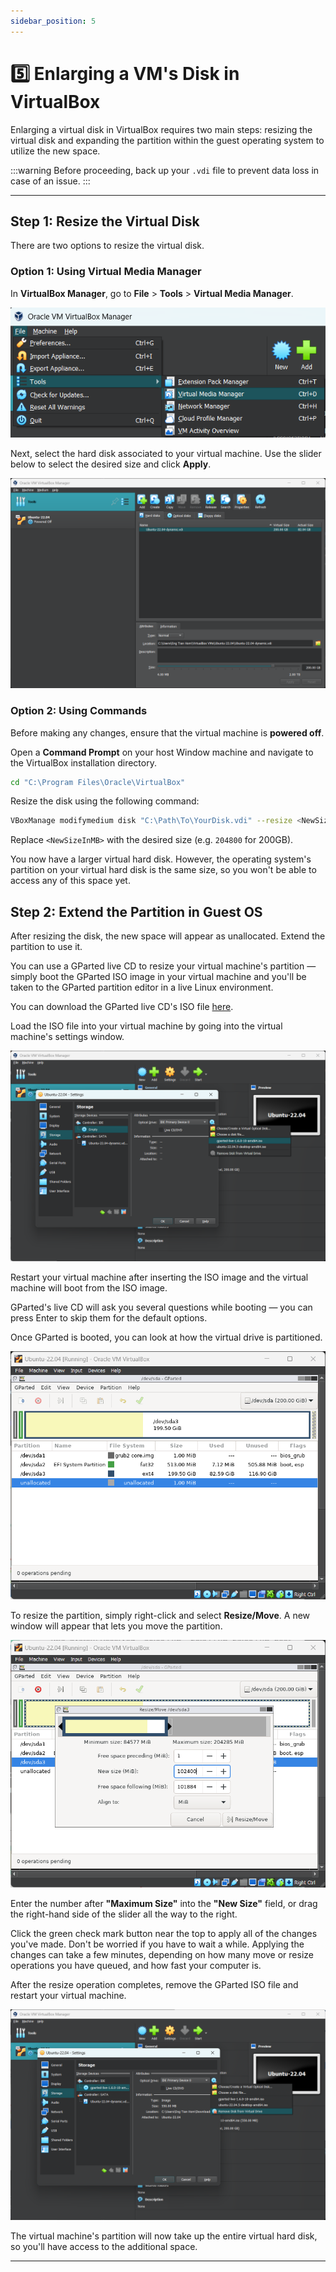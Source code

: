```yaml
---
sidebar_position: 5
---
```


# 5️⃣ Enlarging a VM's Disk in VirtualBox

Enlarging a virtual disk in VirtualBox requires two main steps: resizing the virtual disk and expanding the partition within the guest operating system to utilize the new space.

:::warning
Before proceeding, back up your `.vdi` file to prevent data loss in case of an issue.
:::

---

## Step 1: Resize the Virtual Disk

There are two options to resize the virtual disk.

### Option 1: Using Virtual Media Manager

In **VirtualBox Manager**, go to **File** > **Tools** > **Virtual Media Manager**.

![vmm](./img/1-5-0.png)

Next, select the hard disk associated to your virtual machine. Use the slider below to select the desired size and click **Apply**.

![slide](./img/1-5-1.png)

### Option 2: Using Commands

Before making any changes, ensure that the virtual machine is **powered off**. 

Open a **Command Prompt** on your host Window machine and navigate to the VirtualBox installation directory.

```bash
cd "C:\Program Files\Oracle\VirtualBox"
```

Resize the disk using the following command:

```bash
VBoxManage modifymedium disk "C:\Path\To\YourDisk.vdi" --resize <NewSizeInMB>
```

Replace `<NewSizeInMB>` with the desired size (e.g. `204800` for 200GB).

You now have a larger virtual hard disk. However, the operating system's partition on your virtual hard disk is the same size, so you won't be able to access any of this space yet.

## Step 2: Extend the Partition in Guest OS

After resizing the disk, the new space will appear as unallocated. Extend the partition to use it.

You can use a GParted live CD to resize your virtual machine's partition — simply boot the GParted ISO image in your virtual machine and you'll be taken to the GParted partition editor in a live Linux environment.

You can download the GParted live CD's ISO file [here](http://gparted.sourceforge.net/download.php).

Load the ISO file into your virtual machine by going into the virtual machine's settings window.

![load-iso](./img/1-5-2.png)

Restart your virtual machine after inserting the ISO image and the virtual machine will boot from the ISO image. 

GParted's live CD will ask you several questions while booting — you can press Enter to skip them for the default options.

Once GParted is booted, you can look at how the virtual drive is partitioned.

![gparted](./img/1-5-3.png)

To resize the partition, simply right-click and select **Resize/Move**. A new window will appear that lets you move the partition.

![resize](./img/1-5-4.png)

Enter the number after **"Maximum Size"** into the **"New Size"** field, or drag the right-hand side of the slider all the way to the right.

Click the green check mark button near the top to apply all of the changes you've made. Don't be worried if you have to wait a while. Applying the changes can take a few minutes, depending on how many move or resize operations you have queued, and how fast your computer is.

After the resize operation completes, remove the GParted ISO file and restart your virtual machine.

![remove](./img/1-5-5.png)

The virtual machine's partition will now take up the entire virtual hard disk, so you'll have access to the additional space.

---